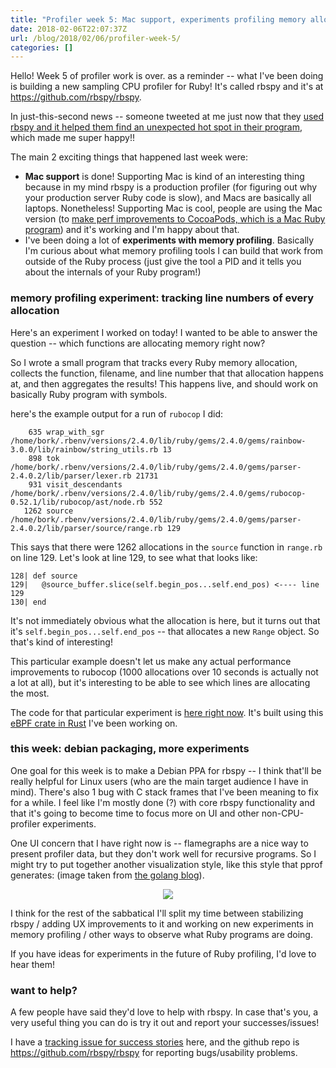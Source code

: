 ```yaml
---
title: "Profiler week 5: Mac support, experiments profiling memory allocations"
date: 2018-02-06T22:07:37Z
url: /blog/2018/02/06/profiler-week-5/
categories: []
---
```


Hello! Week 5 of profiler work is over. as a reminder -- what I've been doing is building a new
sampling CPU profiler for Ruby! It's called rbspy and it's at https://github.com/rbspy/rbspy.

In just-this-second news -- someone tweeted at me just now that they [used rbspy and it helped them find an unexpected hot spot in their program](https://twitter.com/nleach/status/961081617182703616), which made me super happy!!

The main 2 exciting things that happened last week were:

* **Mac support** is done! Supporting Mac is kind of an interesting thing because in my mind rbspy is a
  production profiler (for figuring out why your production server Ruby code is slow), and Macs
  are basically all laptops. Nonetheless! Supporting Mac is cool, people are using the Mac version (to [make perf improvements to CocoaPods, which is a Mac Ruby program](https://github.com/CocoaPods/CocoaPods/pull/7348#issuecomment-362002224)) and it's working and I'm happy about that.
* I've been doing a lot of **experiments with memory profiling**. Basically I'm curious about what
  memory profiling tools I can build that work from outside of the Ruby process (just give the tool
  a PID and it tells you about the internals of your Ruby program!)

### memory profiling experiment: tracking line numbers of every allocation

Here's an experiment I worked on today! I wanted to be able to answer the question -- which
functions are allocating memory right now?

So I wrote a small program that tracks every Ruby memory allocation, collects the function,
filename, and line number that that allocation happens at, and then aggregates the results! This
happens live, and should work on basically Ruby program with symbols.

here's the example output for a run of `rubocop` I did:

```
    635 wrap_with_sgr /home/bork/.rbenv/versions/2.4.0/lib/ruby/gems/2.4.0/gems/rainbow-3.0.0/lib/rainbow/string_utils.rb 13
    898 tok /home/bork/.rbenv/versions/2.4.0/lib/ruby/gems/2.4.0/gems/parser-2.4.0.2/lib/parser/lexer.rb 21731
    931 visit_descendants /home/bork/.rbenv/versions/2.4.0/lib/ruby/gems/2.4.0/gems/rubocop-0.52.1/lib/rubocop/ast/node.rb 552
   1262 source /home/bork/.rbenv/versions/2.4.0/lib/ruby/gems/2.4.0/gems/parser-2.4.0.2/lib/parser/source/range.rb 129
```

This says that there were 1262 allocations in the `source` function in `range.rb` on line 129. Let's
look at line 129, to see what that looks like:

```
128| def source
129|   @source_buffer.slice(self.begin_pos...self.end_pos) <---- line 129
130| end
```

It's not immediately obvious what the allocation is here, but it turns out that it's
`self.begin_pos...self.end_pos` -- that allocates a new `Range` object. So that's kind of
interesting!

This particular example doesn't let us make any actual performance improvements to rubocop (1000
allocations over 10 seconds is actually not a lot at all), but it's interesting to be able to see
which lines are allocating the most.

The code for that particular experiment is [here right now](https://github.com/rbspy/rbspy/blob/dda46eb0d97d54622b1a71c1edc468e991e8b996/src/malloc.rs). It's built using this [eBPF crate in Rust](http://crates.io/bcc) I've been working on.

### this week: debian packaging, more experiments

One goal for this week is to make a Debian PPA for rbspy -- I think that'll be really helpful
for Linux users (who are the main target audience I have in mind). There's also 1 bug with C stack
frames that I've been meaning to fix for a while. I feel like I'm mostly done (?) with core rbspy
functionality and that it's going to become time to focus more on UI and other non-CPU-profiler
experiments.

One UI concern that I have right now is -- flamegraphs are a nice way to present profiler data, but
they don't work well for recursive programs. So I might try to put together another visualization
style, like this style that pprof generates: (image taken from [the golang blog](https://blog.golang.org/profiling-go-programs)).

<div align="center">
<img src="https://blog.golang.org/profiling-go-programs_havlak1a-75.png">
</div>

I think for the rest of the sabbatical I'll split my time between stabilizing rbspy / adding UX
improvements to it and working on new experiments in memory profiling / other ways to observe what
Ruby programs are doing.

If you have ideas for experiments in the future of Ruby profiling, I'd love to hear them!

### want to help?

A few people have said they'd love to help with rbspy. In case that's you, a very useful thing you
can do is try it out and report your successes/issues!

I have a [tracking issue for success stories](https://github.com/rbspy/rbspy/issues/62) here, and
the github repo is https://github.com/rbspy/rbspy for reporting bugs/usability problems.

